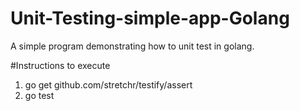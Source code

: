 # Unit-Testing-simple-app-Golang
A simple program demonstrating how to unit test in golang.

#Instructions to execute

1. go get github.com/stretchr/testify/assert
2. go test
